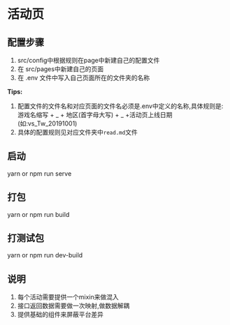 # 活动页

## 配置步骤

1. src/config中根据规则在page中新建自己的配置文件
2. 在 src/pages中新建自己的页面
3. 在 .env 文件中写入自己页面所在的文件夹的名称

**Tips:**<Br>
1. 配置文件的文件名和对应页面的文件名必须是.env中定义的名称,具体规则是:游戏名缩写 + _ + 地区(首字母大写) + _ +活动页上线日期 (如:vs_Tw_20191001)
2. 具体的配置规则见对应文件夹中`read.md`文件

## 启动

yarn or npm run serve 

## 打包

yarn or npm run build 

## 打测试包

yarn or npm run dev-build


## 说明

1. 每个活动需要提供一个mixin来做混入
2. 接口返回数据需要做一次映射,做数据解耦
3. 提供基础的组件来屏蔽平台差异
